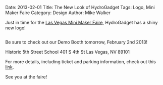 Date: 2013-02-01
Title: The New Look of HydroGadget
Tags: Logo, Mini Maker Faire
Category: Design
Author: Mike Walker

Just in time for the [Las Vegas Mini Maker Faire](http://makerfairevegas.com/), HydroGadget has a shiny new logo!

<a href="http://imgur.com/OF6IbHQ"><img src="http://i.imgur.com/OF6IbHQ.png" title="Hosted by imgur.com" alt="" /></a>

Be sure to check out our Demo Booth tomorrow, February 2nd 2013!

Historic 5th Street School
401 S 4th St
Las Vegas, NV 89101

For more details, including ticket and parking information, check out this [link](http://makerfairevegas.com/las-vegas-mini-maker-faire-is-here/).

See you at the faire!
